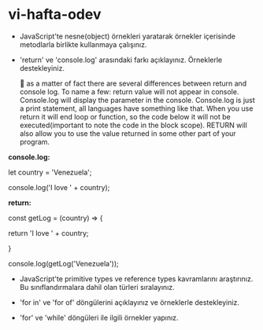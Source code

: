# vi-hafta-odev

- JavaScript'te nesne(object) örnekleri yaratarak örnekler içerisinde metodlarla birlikte kullanmaya çalışınız.

- 'return' ve 'console.log' arasındaki farkı açıklayınız. Örneklerle destekleyiniz.

   :dart: as a matter of fact there are several differences between return and console log. To name a few: return value will not appear in console. Console.log will display the parameter in the console.  Console.log is just a print statement, all languages have something like that. When you use return it will end loop or function, so the code below it will not be executed(important to note the code in the block scope). RETURN will also allow you to use the value returned in some other part of your program.
  
 **console.log:**
 
 let country = 'Venezuela';
 
 console.log('I love ' + country);
 
 
 
 **return:**
 
 const getLog = (country) => {
 
 return 'I love ' + country;
 
 }
 
 console.log(getLog('Venezuela'));
 

- JavaScript'te primitive types ve reference types kavramlarını araştırınız. Bu sınıflandırmalara dahil olan türleri sıralayınız.

- 'for in' ve 'for of' döngülerini açıklayınız ve örneklerle destekleyiniz.

- 'for' ve 'while' döngüleri ile ilgili örnekler yapınız.
